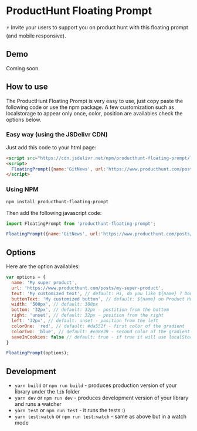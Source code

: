 # ProductHunt Floating Prompt

⚡️ Invite your users to support you on product hunt with this floating prompt (and mobile responsive).

## Demo
Coming soon.

## How to use
The ProductHunt Floating Prompt is very easy to use, just copy paste the following code or use the npm package.
A few customization such as localstorage to appear only once, color, position are availables check the options below.

### Easy way (using the JSDelivr CDN)
Just add this code to your html page:
```html
<script src="https://cdn.jsdelivr.net/npm/producthunt-floating-prompt/lib/producthunt-floating-prompt.min.js"></script>
<script>
  FloatingPrompt({name:'GitNews', url:'https://www.producthunt.com/posts/gitnews'});
</script>
```

### Using NPM
```sh
npm install producthunt-floating-prompt
```

Then add the following javascript code:
```javascript
import FloatingPrompt from 'producthunt-floating-prompt';

FloatingPrompt({name:'GitNews', url:'https://www.producthunt.com/posts/gitnews'});
```

## Options
Here are the option availables:
```javascript
var options = {
  name: 'My super product',
  url: 'https://www.producthunt.com/posts/my-super-product',
  text: 'My customized text', // default: Hi, do you like ${name} ? Don't forget to show your love on Product Hunt 🚀
  buttonText: 'My customized button', // default: ${name} on Product Hunt
  width: '500px', // default: 300px
  bottom: '32px', // default: 32px - postition from the bottom
  right: 'unset', // default: 32px - position from the right
  left: '32px', // default: unset - position from the left
  colorOne: 'red', // default: #da552f - first color of the gradient
  colorTwo: 'blue', // default: #ea8e39 - second color of the gradient
  saveInCookies: false // default: true - if true it will use localStorage to appear only once
}

FloatingPrompt(options);
```

## Development

* `yarn build` or `npm run build` - produces production version of your library under the `lib` folder
* `yarn dev` or `npm run dev` - produces development version of your library and runs a watcher
* `yarn test` or `npm run test` - it runs the tests :)
* `yarn test:watch` or `npm run test:watch` - same as above but in a watch mode